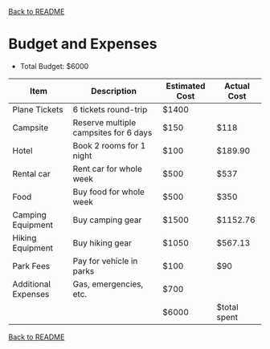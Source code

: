 [Back to README](https://github.com/mrbrhc/myTrip-project-/blob/master/README.md)

# Budget and Expenses
* Total Budget: $6000

|Item|Description|Estimated Cost| Actual Cost|
|----|-----------|--------------|------------|
|Plane Tickets|6 tickets round-trip|$1400|   |
|Campsite|Reserve multiple campsites for 6 days|$150|$118|
|Hotel|Book 2 rooms for 1 night|$100|$189.90|
|Rental car|Rent car for whole week|$500|$537|
|Food|Buy food for whole week|$500|$350|
|Camping Equipment|Buy camping gear|$1500|$1152.76 |
|Hiking Equipment|Buy hiking gear|$1050| $567.13|
|Park Fees|Pay for vehicle in parks|$100|$90|
|Additional Expenses|Gas, emergencies, etc.|$700| |
| | |$6000|$total spent|

[Back to README](https://github.com/mrbrhc/myTrip-project-/blob/master/README.md)
